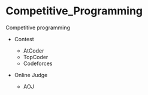 # Competitive_Programming
Competitive programming

- Contest
  - AtCoder
  - TopCoder
  - Codeforces

- Online Judge
  - AOJ
